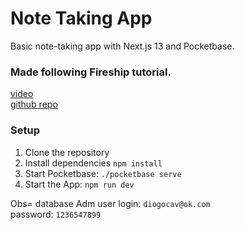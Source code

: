 # Note Taking App

Basic note-taking app with Next.js 13 and Pocketbase. 

### Made following Fireship tutorial.
[video](https://www.youtube.com/watch?v=__mSgDEOyv8&t=231s&ab_channel=BeyondFireship)
<br>
[github repo](https://github.com/fireship-io/next13-pocketbase-demo)

### Setup

1. Clone the repository
2. Install dependencies `npm install`
3. Start Pocketbase: `./pocketbase serve`
4. Start the App: `npm run dev`

Obs= database Adm user
login: `diogocav@ok.com`
<br>
password: `1236547899`

